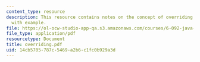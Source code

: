 ```yaml
---
content_type: resource
description: This resource contains notes on the concept of overriding in Java language
  with example.
file: https://ol-ocw-studio-app-qa.s3.amazonaws.com/courses/6-092-java-preparation-for-6-170-january-iap-2006/14cb5705787c5469a2b6c1fc0b929a3d_overriding.pdf
file_type: application/pdf
resourcetype: Document
title: overriding.pdf
uid: 14cb5705-787c-5469-a2b6-c1fc0b929a3d
---
```

